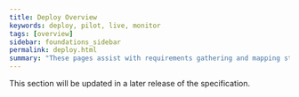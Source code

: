 ```yaml
---
title: Deploy Overview
keywords: deploy, pilot, live, monitor
tags: [overview]
sidebar: foundations_sidebar
permalink: deploy.html
summary: "These pages assist with requirements gathering and mapping stages of a FHIR ITK3 Messaging Solution development process."
---
```


This section will be updated in a later release of the specification.


